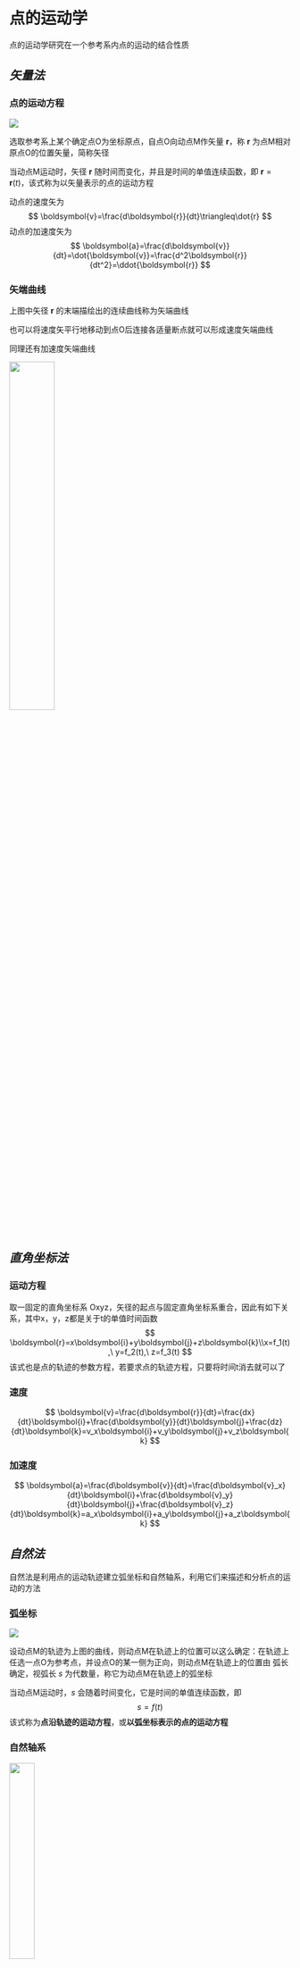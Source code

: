# 点的运动学

点的运动学研究在一个参考系内点的运动的结合性质

## *矢量法*

### 点的运动方程

<img src="矢量运动方程.png">

选取参考系上某个确定点O为坐标原点，自点O向动点M作矢量 $\boldsymbol{r}$，称 $\boldsymbol{r}$ 为点M相对原点O的位置矢量，简称矢径

当动点M运动时，矢径 $\boldsymbol{r}$ 随时间而变化，并且是时间的单值连续函数，即 $\boldsymbol{r}=\boldsymbol{r}(t)$，该式称为以矢量表示的点的运动方程

动点的速度矢为
$$
\boldsymbol{v}=\frac{d\boldsymbol{r}}{dt}\triangleq\dot{r}
$$
动点的加速度矢为
$$
\boldsymbol{a}=\frac{d\boldsymbol{v}}{dt}=\dot{\boldsymbol{v}}=\frac{d^2\boldsymbol{r}}{dt^2}=\ddot{\boldsymbol{r}}
$$

### 矢端曲线

上图中矢径 $\boldsymbol{r}$ 的末端描绘出的连续曲线称为矢端曲线

也可以将速度矢平行地移动到点O后连接各适量断点就可以形成速度矢端曲线

同理还有加速度矢端曲线

<img src="矢端曲线.png" width="40%">

## *直角坐标法*

### 运动方程

取一固定的直角坐标系 Oxyz，矢径的起点与固定直角坐标系重合，因此有如下关系，其中x，y，z都是关于t的单值时间函数
$$
\boldsymbol{r}=x\boldsymbol{i}+y\boldsymbol{j}+z\boldsymbol{k}\\x=f_1(t),\ y=f_2(t),\ z=f_3(t)
$$
该式也是点的轨迹的参数方程，若要求点的轨迹方程，只要将时间t消去就可以了

### 速度

$$
\boldsymbol{v}=\frac{d\boldsymbol{r}}{dt}=\frac{dx}{dt}\boldsymbol{i}+\frac{d\boldsymbol{y}}{dt}\boldsymbol{j}+\frac{dz}{dt}\boldsymbol{k}=v_x\boldsymbol{i}+v_y\boldsymbol{j}+v_z\boldsymbol{k}
$$

### 加速度

$$
\boldsymbol{a}=\frac{d\boldsymbol{v}}{dt}=\frac{d\boldsymbol{v}_x}{dt}\boldsymbol{i}+\frac{d\boldsymbol{v}_y}{dt}\boldsymbol{j}+\frac{d\boldsymbol{v}_z}{dt}\boldsymbol{k}=a_x\boldsymbol{i}+a_y\boldsymbol{j}+a_z\boldsymbol{k}
$$

## *自然法*

自然法是利用点的运动轨迹建立弧坐标和自然轴系，利用它们来描述和分析点的运动的方法

### 弧坐标

<img src="弧坐标.png">

设动点M的轨迹为上图的曲线，则动点M在轨迹上的位置可以这么确定：在轨迹上任选一点O为参考点，并设点O的某一侧为正向，则动点M在轨迹上的位置由 弧长确定，视弧长 $s$ 为代数量，称它为动点M在轨迹上的弧坐标 

当动点M运动时，$s$ 会随着时间变化，它是时间的单值连续函数，即 
$$
s=f(t)
$$
该式称为**点沿轨迹的运动方程**，或**以弧坐标表示的点的运动方程**

### 自然轴系

<img src="密切面推导.png" width="30%">

如上图所示，在点的运动轨迹曲线上取即为接近的两点M和M'，其间的弧长为 $\Delta s$，这两点的矢径差为 $\boldsymbol{r'}-\boldsymbol{r}=\Delta\boldsymbol{r}$，当 $\Delta t\rightarrow0$ 时，$\lvert\Delta\boldsymbol{r}\rvert=\lvert\overline{MM'}\rvert=\lvert\Delta s\rvert$
$$
\boldsymbol{e}_t=\lim\limits_{\Delta s\rightarrow0}{\frac{\Delta\boldsymbol{r}}{\Delta s}}=\frac{d\boldsymbol{r}}{ds}\label{tangentVector}
$$
因此有上式 $\boldsymbol{e}_t$ 为沿轨迹切线方向的单位矢量 Tangent vector，其指向与弧坐标正向一致

* 两个平面

  * 如下图所示，M的单位切向量 $\boldsymbol{\tau}_t$ 和 M'的单位且向量 $\boldsymbol{\tau}_t'$ 共同构成了一个平面，称为**密切面 Osculating plane**

  * 过点M并与单位切向量 $\boldsymbol{\tau}_t$ 垂直的平面称为**法平面**

* 三个坐标轴

  * 法平面与密切面的交线称为**主法线 Principal normal**，取它的单位矢量 $\boldsymbol{e}_n$，正方向为指向曲线内凹的一侧

  * 过点M且垂直于切线及主法线的直线称为**副法线 Binormal**，取其单位矢量 $\boldsymbol{e}_b$，指向是与 $\boldsymbol{e}_t,\boldsymbol{e}_n$ 构成右手系，即
    $$
    \boldsymbol{e}_b=\boldsymbol{e}_t\times\boldsymbol{e}_n
    $$

* 以切线、主法线和副法线为坐标轴构成的正交坐标系称为曲线在点M的单位坐标系，这三个轴称为自然轴

**自然坐标系是沿曲线而变动的游动坐标系**，当点M在运动轨迹上运动时，$\boldsymbol{e}_t,\boldsymbol{e}_n,\boldsymbol{e}_b$ 的方向也在不断地变动

<img src="自然轴系.png">

### 点的速度

根据 $\eqref{tangentVector}$ 可得
$$
d\boldsymbol{r}=\boldsymbol{e}_tds\xRightarrow{div\ dt}\boldsymbol{v}=\frac{d\boldsymbol{r}}{dt}=\frac{ds}{dt}\boldsymbol{e}_t
$$
速度的大小等于动点的弧坐标对时间的一阶导数的绝对值，即弧坐标对时间的导数是一个代数量，以 $v=\frac{ds}{dt}=\dot{s}$ 来表示

进而可以将点的速度矢写为 $\boldsymbol{v}=v\boldsymbol{e}_t$ ，即速度矢是一个大小为 $v$ ，方向沿着轨迹切线方向的的矢量

### 曲率 Curvature

在曲线运动中，轨迹的曲率或曲率半径是一个重要的参数，它表示曲线的弯曲程度，它对加速度的推导有帮助。下面对其进行说明

<img src="曲率与加速度.png">

如上图所示（图中的 $\boldsymbol{\tau}$ 都用 $\boldsymbol{e}_t$ 来代替），有非常靠近的两点M和M'，将M'的切向向量的起点平移到M点，那么两个切向单位向量之间的角度为转角 $\Delta\varphi$

**曲率定义为曲线切线的转角对弧长一阶导数的绝对值**，曲率的导数称为曲率半径 curvature radius，则有
$$
\frac{1}{\rho}=\lim\limits_{\Delta s\rightarrow0}{\Bigg\vert\frac{\Delta\varphi}{\Delta s}\Bigg\rvert}=\Bigg\lvert\frac{d\varphi}{ds}\Bigg\rvert
$$
由图中的几何关系可以发现
$$
\lvert\Delta\boldsymbol{e}_t\rvert=2\lvert\boldsymbol{e}_t\rvert\sin{\frac{\Delta\varphi}{2}}
$$
当 $\Delta s\rightarrow0$ 时，$\Delta\varphi\rightarrow0$时，$\Delta\boldsymbol{\tau}$ 与 $\boldsymbol{\tau}$ 垂直，且有 $\lvert\boldsymbol{\tau}\rvert=1$，因此可以得到
$$
\lvert\Delta\boldsymbol{e}_t\rvert\triangleq\Delta\varphi
$$
另外可以注意到当 $\Delta s$ 为正时，点沿切向 $\boldsymbol{\tau}$ 的正方向运动，$\Delta\boldsymbol{\tau}$ 指向轨迹凹一侧；若 $\Delta s$ 为负，则指向外突一侧，代入上式有
$$
\frac{d\boldsymbol{e}_t}{ds}=\lim\limits_{\Delta s\rightarrow0}{\frac{\Delta\boldsymbol{e}_t}{\Delta s}}=\lim\limits_{\Delta s\rightarrow0}{\frac{\Delta\varphi}{\Delta s}\boldsymbol{e}_n}=\frac{1}{\rho}\boldsymbol{e}_n\label{relation_et_en}
$$

### 点的切向加速度和法向加速度

对 $\boldsymbol{v}=v\boldsymbol{e}_t$ 求一次导，可以得到 $\boldsymbol{a}$
$$
\boldsymbol{a}=\frac{d\boldsymbol{v}}{dt}=\frac{dv}{dt}\boldsymbol{e}_t+v\frac{d\boldsymbol{e}_t}{dt}\triangleq\boldsymbol{a}_t+\boldsymbol{a}_n
$$

* 反应速度大小变化的切向加速度 $\boldsymbol{a}_t$
  $$
  \boldsymbol{a}_t=\dot{v}\boldsymbol{e}_t
  $$
  显然 $\boldsymbol{a}_t$ 是一个沿轨迹切线的矢量，因此称为切向加速度 $a_t=\dot{v}=\ddot{s}$，它反应了点的速度值对时间的变化率

* 反应速度方向变化的加速度 $\boldsymbol{a}_n$

  改写 $\boldsymbol{a}_n$ 式子，将 $\eqref{relation_et_en}$ 代入下式
  $$
  \boldsymbol{a}_n=v\frac{d\boldsymbol{e}_t}{dt}=v\frac{d\boldsymbol{e}_t}{ds}\frac{ds}{dt}=\frac{v^2}{\rho}\boldsymbol{e}_n
  $$
  法相加速度反应了点的速度方向改变的快慢程度，方向沿主法线，指向曲率中心

由于 $\boldsymbol{a}_t,\boldsymbol{a}_n$ 均在密切面内，因此全加速度 $\boldsymbol{a}$ 也必然在密切面内，这表明加速度沿副法线上的分量为0，即 $\boldsymbol{a}_b=0$

全加速度 $\boldsymbol{a}$ 的大小和方向为
$$
\boldsymbol{a}=\left\{\begin{array}{l}a=\sqrt{a_t^2+a_n^2}\\\tan{\theta}=\frac{a_t}{a_n}\end{array}\right.
$$

### 特殊运动

* 曲线匀变速运动：动点的切向加速度的代数值保持不变，即 $a_t$ 为恒量
  $$
  dv=a_tdt\xrightarrow{\int}v=v_0+a_tt\xrightarrow{\int}s=s_0+v_0t+\frac{1}{2}a_tt^2
  $$

* 曲线匀速运动：$s=s_0+vt$

# 刚体的简单运动

刚体是由无数点组成的，在点的运动学基础上可研究刚体的运动

研究刚体整体的运动及其与刚体上各点运动之间的关系

## *刚体的平行移动*

刚体内任一直线在运动过程中始终平行于初始位置，这种运动称为平移

<img src="刚体平移.png">

如图所示，在刚体内任选两点A和B，令点A和点B的矢径分别为 $\boldsymbol{r}_A,\boldsymbol{r}_B$
$$
\boldsymbol{r}_A=\boldsymbol{r}_B+\overrightarrow{BA}\\\boldsymbol{v}_A=\boldsymbol{v}_B,\ \boldsymbol{a}_A=\boldsymbol{a}_B
$$
当刚体平移时，线段AB的长度和方向都不改变，所以 $\overrightarrow{BA}$ 是恒矢量

当刚体平移时，其上各点的轨迹形状相同，所以在每一瞬时，各点的速度相同，加速度也相同。因此在研究刚体的平移时，可以归结为研究刚体内任一点（如质心）的运动，也就是归结为前面点的运动学问题

## *刚体绕定轴的转动*

### 转角与转动方程

<img src="定轴转动.png" width="15%">

刚体在运动时，刚体上或者器扩展部分的两点保持不动，则这种运动称为刚体绕定轴转动

通过这两个固定点的一条不动的直线，称为刚体的转轴或者轴线

为确定转动刚体的位置，取其转轴为z轴，绑定一个平面在转动体上，转动后称平面之间的夹角为 $\varphi$。转角的符号规定为：从z轴的正端向负端看，逆时针为正，顺时针为负，单位为弧度 rad

当刚体转动时，转角 $\varphi$ 是时间 t 的单值连续函数，称为刚体绕定轴转动的运动方程，只要一个参数 $\varphi$ 就可以决定它的位置（只有一个自由度）
$$
\varphi=f(t)
$$

### 角速度和角加速度

角速度和角加速度分别为
$$
\omega=\frac{d\varphi}{dt},\ \alpha=\frac{d\omega}{dt}=\frac{d^2\varphi}{dt^2}=\dot{\omega}=\ddot{\varphi}
$$
特殊的转动情况

* 匀速转动：$\alpha=0\rightarrow\varphi=\varphi_0+\omega t$
* 匀变速转动：$\alpha=const\rightarrow\omega=\omega_0+\alpha t\rightarrow\varphi=\varphi_0+\omega_0t+\frac{1}{2}\alpha t^2$

## *转动刚体内各点的速度和加速度*

当刚体绕定轴转动时，刚体内任意一点都做圆周运动，圆心在轴线上，圆周所在的平面与轴线垂直，圆周的半径 $R$ 等于该点到轴线的垂直距离，对此宜采用自然法研究各点的运动

<img src="刚体内各点的转动推导.png">

如上图所示，设物体由定平面A绕定轴O转动任一角度 $\varphi$，到达B位置，其上任一点由 $O'$ 运动到 $M$

以固定点 $O'$ 为弧坐标 $s$ 的原点，按 $\varphi$ 角的正向规定弧坐标 $s$ 的正向，根据因此有运动方程
$$
s=R\varphi
$$

### 速度

对上式对t取一阶导
$$
\frac{ds}{dt}=R\frac{d\varphi}{dt}\Rightarrow v=R\omega\label{速度和角速度关系}
$$
即转动刚体内**任一点的速度**的大小，等于**刚体的角速度**与该点到轴线的垂直距离的乘积，它的方向沿圆周的切线而指向转动的一方

<img src="中心转动体.png">

根据公式，一个绕中心转动的物体，它的横截面的线速度与半径成线性关系

### 加速度

再对t取一次导有
$$
\frac{dv}{dt}=R\frac{\omega}{dt}\Rightarrow a_t=R\alpha
$$
即转动刚体内任一点的切向加速度的大小等于刚体的角加速度与该点到轴线垂直距离的乘积，它的方向由角加速度的符号决定

法相加速度为如下，对于圆来说每点的曲率半径都为半径
$$
a_n=\frac{v^2}{\rho}=\frac{\left(R\omega\right)^2}{\rho}\xrightarrow{\rho=R}a_n=R\omega^2
$$
因此有点M的全加速度
$$
\boldsymbol{a}=\left\{\begin{array}{l}a=\sqrt{a_t^2+a_n^2}=\sqrt{R^2\alpha^2+R^2\omega^4}=R\sqrt{\alpha^2+\omega^4}\\\tan{\theta}=\frac{a_t}{a_n}=\frac{R\alpha}{R\omega^2}=\frac{\alpha}{\omega^2}\end{array}\right.
$$

* 在每一瞬时，转动刚体内所有各点的速度和加速度的大小，分别与这些点到轴线的垂直距离成正比
* 在每一瞬时，刚体内所有各点的全加速度 $\boldsymbol{a}$ 与半径间的夹角 $\theta$ 都是相同的，因为只与这个瞬间的角速度和角加速度有关

<img src="各点加速度.png">

### 各种速度的叉乘表示

* 角速度：根据右手法则，绕转轴 $z$ 的正方向旋转 $\vec{\omega}=\omega\vec{k}$
* 角加速度：根据右手法则，绕转轴 $z$ 的正方向旋转 $\vec{\alpha}=\alpha\vec{k}$
* 速度：右手定则 $\vec{v}=\vec{\omega}\times\vec{r}$
* 加速度
  * 切向加速度：$\vec{\alpha}_t=\vec{\alpha}\times\vec{r}$
  * 法相加速度：$\vec{a}_n=\vec{\omega}\times\vec{v}=\vec{\omega}\times\left(\vec{\omega}\times\vec{r}\right)$

# 点的合成运动

物体相对于不同参考系的运动是不同的。研究物体相对于不同参考系的运动，分析物体相对于不同参考系运动之间的关系，可以称为复杂运动或合成运动

## *三种合成运动*

### 两种坐标系

习惯上把固定在地球上的坐标系称为定参考系，简称定系 $Oxyz$

固定在其他相对于地球运动的参考系上的坐标系称为动参考系，简称动系 $O'x'y'z'$

### 三种运动

* 点的运动，可能做直线或者曲线运动
  * 绝对运动 Absolution motion：动点相对于定系的运动
  * 相对运动 Relative motion：动点相对于动系的运动
* 参考系的运动：牵连运动 Entrainment motion 动系相对于定系的运动，实际上是刚体的运动，可能做平移、转动或其他比较复杂的运动

### 牵连点

在动参考系上与动点相重合的那一点（牵连点）的速度和加速度称为动点的**牵连速度**和牵连加速度，注意：牵连速度和牵连加速度仍然是相当于定参考系来说的！

其实所谓的牵连点通俗来讲就是我们关注的同时在固定系里和动系里要观察的一个点

常见的有偏心凸轮机构、曲柄摇杆机构等

<img src="曲柄摇杆机构.png">

## *点的速度合成定理*

### 证明

<img src="速度合成定理.jpg" width="40%">

设想AB为一根金属线，动参考系固定在这根线上面，将动点 $M$ 看成是沿金属线滑动的一个极小圆环

在瞬时t，动点位于金属线AB的点 $M$，经过极短的时间 $\Delta t$ 后，动参考系 $AB$ 运动到新位置 $A'B'$，同时动点也会沿金属线移动到 $M'$ 

动点在某瞬时的绝对速度等于它在该瞬时的牵连速度与相对速度的矢量和

考虑两种观察方式

* 在动参考系上考察动点 $M$ 的运动，则它沿曲线AB运动到点 $M_2$
* 在定参考系上考察动点 $M$ 的运动，则它在时间间隔 $\Delta t$ 内的位移矢量为 $\overrightarrow{MM'}$ 

根据速度的定义，动点 $M$ 在瞬时 $t$ 的绝对速度和相对速度分别为，其中绝对速度的方向是沿弧线 $\overset{\Large\frown}{MM'}$ 的切线
$$
\boldsymbol{v}_a=\lim\limits_{\Delta t\rightarrow0}{\frac{\overrightarrow{MM'}}{\Delta t}},\ \boldsymbol{v}_{\tau}=\lim\limits_{\Delta t\rightarrow0}{\frac{\overrightarrow{MM_2}}{\Delta t}}
$$
同时有 $M_1$ 是瞬时 $t$ $M$ 点的牵连点，故点 $M_1$ 点的速度为
$$
\boldsymbol{v}_e=\lim\limits_{\Delta t\rightarrow0}{\frac{\overrightarrow{MM_1}}{\Delta t}}
$$
另设 $\Delta\boldsymbol{r}=\overrightarrow{M_1M'}-\overrightarrow{MM_2}$，可以得到
$$
\boldsymbol{v}_r=\lim\limits_{\Delta t\rightarrow0}{\frac{\overrightarrow{MM_2}}{\Delta t}}=\lim\limits_{\Delta t\rightarrow0}{\frac{\overrightarrow{M_1M'}}{\Delta t}}
$$
根据矢量关系 $\overrightarrow{MM'}=\overrightarrow{MM_1}+\overrightarrow{M_1M'}$ 并对其分别对 $\Delta t$ 求极限 可以得到 $\boldsymbol{v}_a=\boldsymbol{v}_e+\boldsymbol{v}_r$，即**质点的绝对速度=质点的牵连速度+质点的相对速度**

### 两种情况

* 牵连运动是平移 $\boldsymbol{v}_a=\boldsymbol{v}_e+\boldsymbol{v}_r$
* 牵连运动是旋转，根据 $\eqref{速度和角速度关系}$ 的叉乘表示法，$\boldsymbol{v}_a=\omega\times\boldsymbol{r}+\boldsymbol{v}_r$，其中 $\omega$ 是动系绕固定系旋转的角速度，$\boldsymbol{r}$ 是牵连点对固定系的矢径

## *点的加速度合成定理*

<img src="点的加速度合成.png" width="35%">

### 牵连运动是平移时

### 牵连运动是定轴转动时 -- 科氏加速度

# 刚体的平面运动

## *基点法*

## *瞬心法*